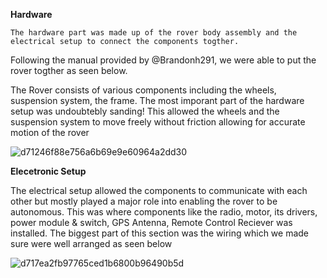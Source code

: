 **Hardware**
    
    The hardware part was made up of the rover body assembly and the electrical setup to connect the components togther.
Following the manual provided by @Brandonh291, we were able to put the rover togther as seen below.

  The Rover consists of various components including the wheels, suspension system, the frame.
The most imporant part of the hardware setup was undoubtebly sanding! This allowed the wheels and the 
suspension system to move freely without friction allowing for accurate motion of the rover 


![d71246f88e756a6b69e9e60964a2dd30](https://github.com/Tomiwa2/MRE320_MarsRover/assets/49229168/1c499f22-6cbc-4c4f-a595-6e01b4cf1bd3)


**Elecetronic Setup**

  The electrical setup allowed the components to communicate with each other but mostly played a major role into 
enabling the rover to be autonomous. This was where components like the radio, motor, its drivers, power module & switch,
GPS Antenna, Remote Control Reciever was installed. The biggest part of this section was the wiring which we made sure were 
well arranged as seen below 

![d717ea2fb97765ced1b6800b96490b5d](https://github.com/Tomiwa2/MRE320_MarsRover/assets/49229168/67afe2f6-11c0-42ae-9e70-3376d043e022)
